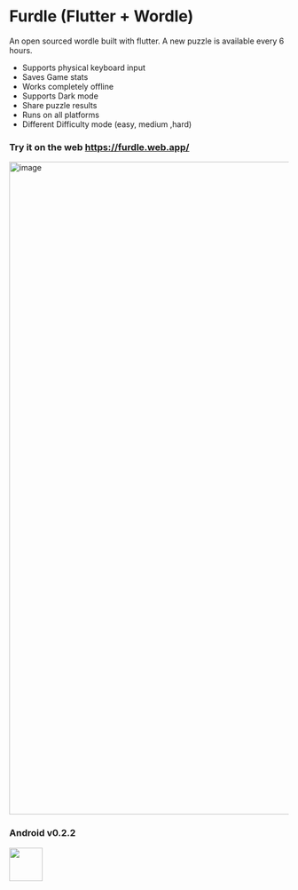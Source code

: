 # Furdle (Flutter + Wordle)


An open sourced wordle built with flutter. A new puzzle is available every 6 hours.

- Supports physical keyboard input
- Saves Game stats
- Works completely offline
- Supports Dark mode
- Share puzzle results
- Runs on all platforms
- Different Difficulty mode (easy, medium ,hard)

### Try it on the web https://furdle.web.app/
<img width="1176" alt="image" src="https://user-images.githubusercontent.com/31410839/152667914-8d4c1458-d1ad-4783-8440-47a74eadc385.png">

### Android v0.2.2

<a href="https://play.google.com/store/apps/details?id=com.wml.furdle" target="_blank">
<img src="https://user-images.githubusercontent.com/31410839/152287114-5d384a72-70af-444d-b832-f5aadff6fa16.png" height="60">
</a>


